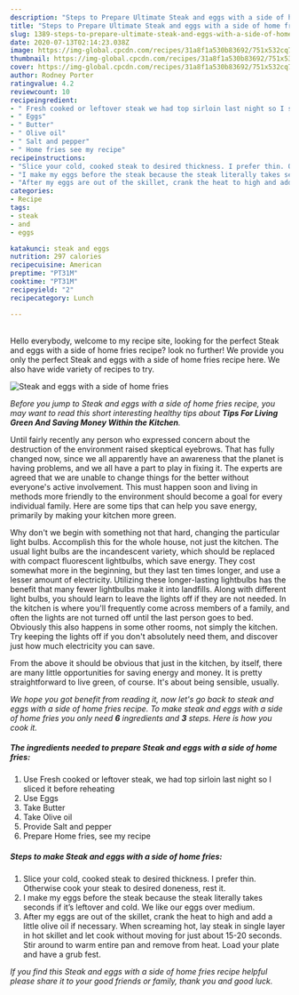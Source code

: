 ```yaml
---
description: "Steps to Prepare Ultimate Steak and eggs with a side of home fries"
title: "Steps to Prepare Ultimate Steak and eggs with a side of home fries"
slug: 1389-steps-to-prepare-ultimate-steak-and-eggs-with-a-side-of-home-fries
date: 2020-07-13T02:14:23.038Z
image: https://img-global.cpcdn.com/recipes/31a8f1a530b83692/751x532cq70/steak-and-eggs-with-a-side-of-home-fries-recipe-main-photo.jpg
thumbnail: https://img-global.cpcdn.com/recipes/31a8f1a530b83692/751x532cq70/steak-and-eggs-with-a-side-of-home-fries-recipe-main-photo.jpg
cover: https://img-global.cpcdn.com/recipes/31a8f1a530b83692/751x532cq70/steak-and-eggs-with-a-side-of-home-fries-recipe-main-photo.jpg
author: Rodney Porter
ratingvalue: 4.2
reviewcount: 10
recipeingredient:
- " Fresh cooked or leftover steak we had top sirloin last night so I sliced it before reheating"
- " Eggs"
- " Butter"
- " Olive oil"
- " Salt and pepper"
- " Home fries see my recipe"
recipeinstructions:
- "Slice your cold, cooked steak to desired thickness. I prefer thin. Otherwise cook your steak to desired doneness, rest it."
- "I make my eggs before the steak because the steak literally takes seconds if it’s leftover and cold. We like our eggs over medium."
- "After my eggs are out of the skillet, crank the heat to high and add a little olive oil if necessary. When screaming hot, lay steak in single layer in hot skillet and let cook without moving for just about 15-20 seconds. Stir around to warm entire pan and remove from heat. Load your plate and have a grub fest."
categories:
- Recipe
tags:
- steak
- and
- eggs

katakunci: steak and eggs 
nutrition: 297 calories
recipecuisine: American
preptime: "PT31M"
cooktime: "PT31M"
recipeyield: "2"
recipecategory: Lunch

---
```

<br>
Hello everybody, welcome to my recipe site, looking for the perfect Steak and eggs with a side of home fries recipe? look no further! We provide you only the perfect Steak and eggs with a side of home fries recipe here. We also have wide variety of recipes to try.
<br>


![Steak and eggs with a side of home fries](https://img-global.cpcdn.com/recipes/31a8f1a530b83692/751x532cq70/steak-and-eggs-with-a-side-of-home-fries-recipe-main-photo.jpg)

<i>Before you jump to Steak and eggs with a side of home fries recipe, you may want to read this short interesting healthy tips about 
<strong>Tips For Living Green And Saving Money Within the Kitchen</strong>.</i>
</br>

Until fairly recently any person who expressed concern about the destruction of the environment raised skeptical eyebrows. That has fully changed now, since we all apparently have an awareness that the planet is having problems, and we all have a part to play in fixing it. The experts are agreed that we are unable to change things for the better without everyone's active involvement. This must happen soon and living in methods more friendly to the environment should become a goal for every individual family. Here are some tips that can help you save energy, primarily by making your kitchen more green.

Why don't we begin with something not that hard, changing the particular light bulbs. Accomplish this for the whole house, not just the kitchen. The usual light bulbs are the incandescent variety, which should be replaced with compact fluorescent lightbulbs, which save energy. They cost somewhat more in the beginning, but they last ten times longer, and use a lesser amount of electricity. Utilizing these longer-lasting lightbulbs has the benefit that many fewer lightbulbs make it into landfills. Along with different light bulbs, you should learn to leave the lights off if they are not needed. In the kitchen is where you'll frequently come across members of a family, and often the lights are not turned off until the last person goes to bed. Obviously this also happens in some other rooms, not simply the kitchen. Try keeping the lights off if you don't absolutely need them, and discover just how much electricity you can save.

From the above it should be obvious that just in the kitchen, by itself, there are many little opportunities for saving energy and money. It is pretty straightforward to live green, of course. It's about being sensible, usually.


<i>We hope you got benefit from reading it, now let's go back to steak and eggs with a side of home fries recipe. To make steak and eggs with a side of home fries you only need <strong>6</strong> ingredients and <strong>3</strong> steps. Here is how you cook it.
</i>

##### The ingredients needed to prepare Steak and eggs with a side of home fries:

1. Use  Fresh cooked or leftover steak, we had top sirloin last night so I sliced it before reheating
1. Use  Eggs
1. Take  Butter
1. Take  Olive oil
1. Provide  Salt and pepper
1. Prepare  Home fries, see my recipe


##### Steps to make Steak and eggs with a side of home fries:

1. Slice your cold, cooked steak to desired thickness. I prefer thin. Otherwise cook your steak to desired doneness, rest it.
1. I make my eggs before the steak because the steak literally takes seconds if it’s leftover and cold. We like our eggs over medium.
1. After my eggs are out of the skillet, crank the heat to high and add a little olive oil if necessary. When screaming hot, lay steak in single layer in hot skillet and let cook without moving for just about 15-20 seconds. Stir around to warm entire pan and remove from heat. Load your plate and have a grub fest.


<i>If you find this Steak and eggs with a side of home fries recipe helpful please share it to your good friends or family, thank you and good luck.</i>
